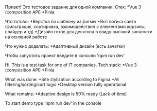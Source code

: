 Привет! Это тестовое задание для одной компании.
Стек:
*Vue 3 (composition API)
*Pinia

Что готово:
*Верстка по шаблону из фигмы
*Вся логика сайта (фильтрация, сортировка, взаимодействие с элементами корзины, слайдер и тд)
*Дизайн готов для десктопа в ввиду высокой занятости на основной работе

Что нужно доделать:
*Адаптивный дизайн (есть зачатки)

Чтобы запустить проект введите в консоли 'npm run dev'

Hi. This is a test task for one of IT companies. 
Tech stack: 
*Vue 3 (composition API)
*Pinia

What was done: 
*Site stylization according to Figma
*All filtering/sorting/cart logic
*Desktop version fully operational

What remains:
*Adaptive design is 50% ready (Lack of time)

To start demo type 'npm run dev' in the console
